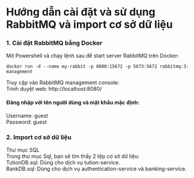 # Hướng dẫn cài đặt và sử dụng RabbitMQ và import cơ sở dữ liệu
### 1. Cài đặt RabbitMQ bằng Docker
Mở Powershell và chạy lệnh sau để start server RabbitMQ trên Docker:
```
docker run -d --name my-rabbit -p 8080:15672 -p 5673:5672 rabbitmq:3-management
```
Truy cập vào RabbitMQ management console:\
Trình duyệt web: http://localhost:8080/
#### Đăng nhập với tên người dùng và mật khẩu mặc định:
Username: guest\
Password: guest
### 2. Import cơ sở dữ liệu
Thư mục SQL\
Trong thư mục Sql, bạn sẽ tìm thấy 2 tệp cơ sở dữ liệu:\
TutionDB.sql: Dùng cho dịch vụ tution-service.\
BankDB.sql: Dùng cho dịch vụ authentication-service và banking-service.


